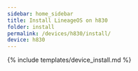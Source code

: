 ```yaml
---
sidebar: home_sidebar
title: Install LineageOS on h830
folder: install
permalink: /devices/h830/install/
device: h830
---
```

{% include templates/device_install.md %}
